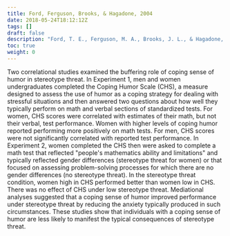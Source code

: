 ```yaml
---
title: Ford, Ferguson, Brooks, & Hagadone, 2004
date: 2018-05-24T18:12:12Z
tags: []
draft: false
description: "Ford, T. E., Ferguson, M. A., Brooks, J. L., & Hagadone, K. M. (2004). Coping sense of humor reduces effects of stereotype threat on women's math performance. *Personality and Social Psychology Bulletin, 30,* 643-653."
toc: true
weight: 0
---
```


Two correlational studies examined the buffering role of coping sense of humor in stereotype threat. In Experiment 1, men and women undergraduates completed the Coping Humor Scale (CHS), a measure designed to assess the use of humor as a coping strategy for dealing with stressful situations and then answered two questions about how well they typically perform on math and verbal sections of standardized tests. For women, CHS scores were correlated with estimates of their math, but not their verbal, test performance. Women with higher levels of coping humor reported performing more positively on math tests. For men, CHS scores were not significantly correlated with reported test performance. In Experiment 2, women completed the CHS then were asked to complete a math test that reflected "people's mathematics ability and limitations" and typically reflected gender differences (stereotype threat for women) or that focused on assessing problem-solving processes for which there are no gender differences (no stereotype threat). In the stereotype threat condition, women high in CHS performed better than women low in CHS. There was no effect of CHS under low stereotype threat. Mediational analyses suggested that a coping sense of humor improved performance under stereotype threat by reducing the anxiety typically produced in such circumstances. These studies show that individuals with a coping sense of humor are less likely to manifest the typical consequences of stereotype threat.
